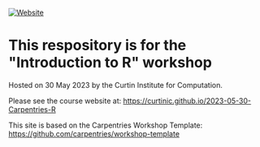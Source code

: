 [![Website](https://github.com/carpentries/workshop-template/actions/workflows/website.yml/badge.svg)](https://github.com/carpentries/workshop-template/actions/workflows/website.yml)

# This respository is for the "Introduction to R" workshop
Hosted on 30 May 2023 by the Curtin Institute for Computation.

Please see the course website at:
https://curtinic.github.io/2023-05-30-Carpentries-R 

This site is based on the Carpentries Workshop Template:
https://github.com/carpentries/workshop-template

